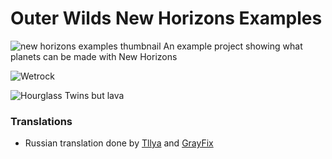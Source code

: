 # Outer Wilds New Horizons Examples
![new horizons examples thumbnail](https://user-images.githubusercontent.com/22628069/146660191-9fd100a9-2d48-4cba-92b4-e0ef5fd7437f.png)
An example project showing what planets can be made with New Horizons

![Wetrock](https://user-images.githubusercontent.com/22628069/152668735-cb67b21e-c408-4f7c-a2e4-3fa432fc8833.png)

![Hourglass Twins but lava](https://user-images.githubusercontent.com/22628069/152668751-79b4d334-4171-4997-b6d1-fb668ac4d995.png)

### Translations
- Russian translation done by [Tllya](https://github.com/Tllya) and [GrayFix](https://github.com/GrayFix)
